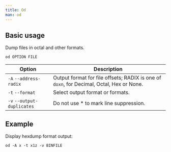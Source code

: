 ```yaml
---
title: Od
man: od
---
```


## Basic usage

Dump files in octal and other formats.

```shell
od OPTION FILE
```

| Option | Description |
| --- | --- |
| `-A` `--address-radix` | Output format for file offsets; RADIX is one of `doxn`, for Decimal, Octal, Hex or None. |
| `-t` `--format` | Select output format or formats. |
| `-v` `--output-duplicates` | Do not use * to mark line suppression. |

## Example

Display hexdump format output:

```shell
od -A x -t x1z -v BINFILE
```
